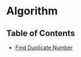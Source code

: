 # Algorithm

## Table of Contents
  - [Find Duplicate Number](https://github.com/tnguyenminh/algorithm/blob/master/findDuplicate.py)
